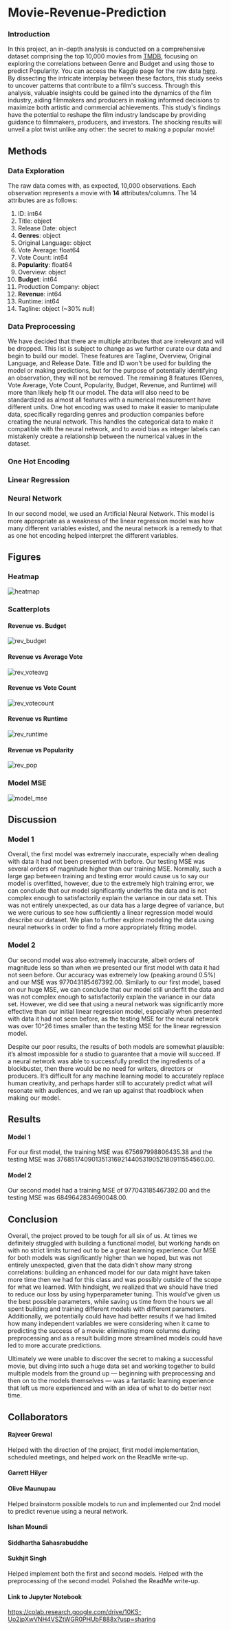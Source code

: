 # Movie-Revenue-Prediction

### Introduction
In this project, an in-depth analysis is conducted on a comprehensive dataset comprising the top 10,000 movies from [TMDB](https://www.themoviedb.org/?language=en-AU), focusing on exploring the correlations between Genre and Budget and using those to predict Popularity. You can access the Kaggle page for the raw data [here](https://www.kaggle.com/datasets/joebeachcapital/top-10000-most-popular-movies-from-imdb?resource=download). By dissecting the intricate interplay between these factors, this study seeks to uncover patterns that contribute to a film's success. Through this analysis, valuable insights could be gained into the dynamics of the film industry, aiding filmmakers and producers in making informed decisions to maximize both artistic and commercial achievements. This study's findings have the potential to reshape the film industry landscape by providing guidance to filmmakers, producers, and investors. The shocking results will unveil a plot twist unlike any other: the secret to making a popular movie!

## Methods

### Data Exploration
The raw data comes with, as expected, 10,000 observations. Each observation represents a movie with **14** attributes/columns. The 14 attributes are as follows:
1. ID: int64
2. Title: object
3. Release Date: object
4. **Genres**: object
5. Original Language: object
6. Vote Average: float64
7. Vote Count: int64
8. **Popularity**: float64
9. Overview: object
10. **Budget**: int64
11. Production Company: object
12. **Revenue**: int64
13. Runtime: int64
14. Tagline: object (~30% null)

### Data Preprocessing
We have decided that there are multiple attributes that are irrelevant and will be dropped. This list is subject to change as we further curate our data and begin to build our model. These features are Tagline, Overview, Original Language, and Release Date. Title and ID won't be used for building the model or making predictions, but for the purpose of potentially identifying an observation, they will not be removed. The remaining 8 features (Genres, Vote Average, Vote Count, Popularity, Budget, Revenue, and Runtime) will more than likely help fit our model. The data will also need to be standardized as almost all features with a numerical measurement have different units. One hot encoding was used to make it easier to manipulate data, specifically regarding genres and production companies before creating the neural network. This handles the categorical data to make it compatible with the neural network, and to avoid bias as integer labels can mistakenly create a relationship between the numerical values in the dataset.

### One Hot Encoding

### Linear Regression

### Neural Network
In our second model, we used an Artificial Neural Network. This model is more appropriate as a weakness of the linear regression model was how many different variables existed, and the neural network is a remedy to that as one hot encoding helped interpret the different variables.

## Figures
### Heatmap 
![heatmap](https://github.com/Sukhjit21/Movie-Revenue-Prediction/assets/85320290/cd0b3934-53d4-4a4d-9b74-66594eb92bf8)
### Scatterplots
#### Revenue vs. Budget
![rev_budget](https://github.com/Sukhjit21/Movie-Revenue-Prediction/assets/85320290/8dae725a-4342-4c64-a092-ad692655013a)
#### Revenue vs Average Vote
![rev_voteavg](https://github.com/Sukhjit21/Movie-Revenue-Prediction/assets/85320290/a73ed91a-9a86-4656-9f23-c574db752ee9)
#### Revenue vs Vote Count
![rev_votecount](https://github.com/Sukhjit21/Movie-Revenue-Prediction/assets/85320290/00fb46ea-0300-459d-bd25-fea6bf1c013f)
#### Revenue vs Runtime
![rev_runtime](https://github.com/Sukhjit21/Movie-Revenue-Prediction/assets/85320290/9e99e8ed-8686-4ab1-9018-543acba36d8d)
#### Revenue vs Popularity
![rev_pop](https://github.com/Sukhjit21/Movie-Revenue-Prediction/assets/85320290/d8d5ffe7-e195-4f9b-88ad-024b77fbf1f7)

### Model MSE
![model_mse](https://github.com/Sukhjit21/Movie-Revenue-Prediction/assets/85320290/a0d6cfc7-18e0-4aef-a795-0cff8c3a7ad3)

## Discussion
### Model 1
Overall, the first model was extremely inaccurate, especially when dealing with data it had not been presented with before. Our testing MSE was several orders of magnitude higher than our training MSE. Normally, such a large gap between training and testing error would cause us to say our model is overfitted, however, due to the extremely high training error, we can conclude that our model significantly underfits the data and is not complex enough to satisfactorily explain the variance in our data set. This was not entirely unexpected, as our data has a large degree of variance, but we were curious to see how sufficiently a linear regression model would describe our dataset. We plan to further explore modeling the data using neural networks in order to find a more appropriately fitting model.

### Model 2
Our second model was also extremely inaccurate, albeit orders of magnitude less so than when we presented our first model with data it had not seen before. Our accuracy was extremely low (peaking around 0.5%) and our MSE was 977043185467392.00. Similarly to our first model, based on our huge MSE, we can conclude that our model still underfit the data and was not complex enough to satisfactorily explain the variance in our data set. However, we did see that using a neural network was significantly more effective than our initial linear regression model, especially when presented with data it had not seen before, as the testing MSE for the neural network was over 10^26 times smaller than the testing MSE for the linear regression model. 

Despite our poor results, the results of both models are somewhat plausible: it’s almost impossible for a studio to guarantee that a movie will succeed. If a neural network was able to successfully predict the ingredients of a blockbuster, then there would be no need for writers, directors or producers. It’s difficult for any machine learning model to accurately replace human creativity, and perhaps harder still to accurately predict what will resonate with audiences, and we ran up against that roadblock when making our model.

## Results

#### Model 1
For our first model, the training MSE was 675697998806435.38 and the testing MSE was 3768517409013513169214405319052180911554560.00.
#### Model 2
Our second model had a training MSE of 977043185467392.00 and the testing MSE was 6849642834690048.00.

## Conclusion
Overall, the project proved to be tough for all six of us. At times we definitely struggled with building a functional model, but working hands on with no strict limits turned out to be a great learning experience. Our MSE for both models was significantly higher than we hoped, but was not entirely unexpected, given that the data didn’t show many strong correlations: building an enhanced model for our data might have taken more time then we had for this class and was possibly outside of the scope for what we learned. With hindsight, we realized that we should have tried to reduce our loss by using hyperparameter tuning. This would’ve given us the best possible parameters, while saving us time from the hours we all spent building and training different models with different parameters. Additionally, we potentially could have had better results if we had limited how many independent variables we were considering when it came to predicting the success of a movie: eliminating more columns during preprocessing and as a result building more streamlined models could have led to more accurate predictions.

Ultimately we were unable to discover the secret to making a successful movie, but diving into such a huge data set and working together to build multiple models from the ground up — beginning with preprocessing and then on to the models themselves — was a fantastic learning experience that left us more experienced and with an idea of what to do better next time.

## Collaborators
#### Rajveer Grewal
Helped with the direction of the project, first model implementation, scheduled meetings, and helped work on the ReadMe write-up.
#### Garrett Hilyer
#### Olive Maunupau
Helped brainstorm possible models to run and implemented our 2nd model to predict revenue using a neural network.
#### Ishan Moundi
#### Siddhartha Sahasrabuddhe
#### Sukhjit Singh
Helped implement both the first and second models. Helped with the preprocessing of the second model. Polished the ReadMe write-up.

#### Link to Jupyter Notebook
https://colab.research.google.com/drive/10KS-Uo2jpXwVNH4VSZtWGR0PHUbF888x?usp=sharing
